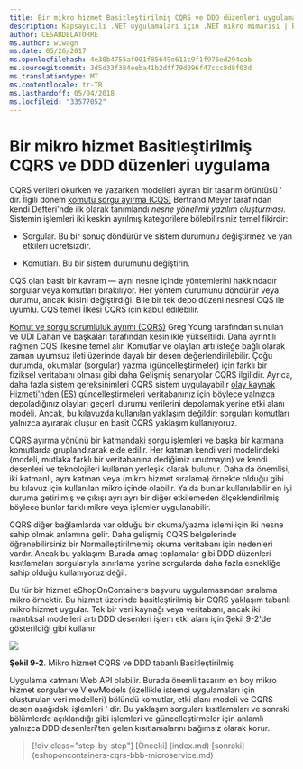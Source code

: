 ```yaml
---
title: Bir mikro hizmet Basitleştirilmiş CQRS ve DDD düzenleri uygulama
description: Kapsayıcılı .NET uygulamaları için .NET mikro mimarisi | Bir mikro hizmet Basitleştirilmiş CQRS ve DDD düzenleri uygulama
author: CESARDELATORRE
ms.author: wiwagn
ms.date: 05/26/2017
ms.openlocfilehash: 4e30b4755af001f85649e611c9f1f976ed294cab
ms.sourcegitcommit: 3d5d33f384eeba41b2dff79d096f47ccc8d8f03d
ms.translationtype: MT
ms.contentlocale: tr-TR
ms.lasthandoff: 05/04/2018
ms.locfileid: "33577052"
---
```

# <a name="applying-simplified-cqrs-and-ddd-patterns-in-a-microservice"></a>Bir mikro hizmet Basitleştirilmiş CQRS ve DDD düzenleri uygulama

CQRS verileri okurken ve yazarken modelleri ayıran bir tasarım örüntüsü ' dir. İlgili dönem [komutu sorgu ayırma (CQS)](https://martinfowler.com/bliki/CommandQuerySeparation.html) Bertrand Meyer tarafından kendi Defteri'nde ilk olarak tanımlandı *nesne yönelimli yazılım oluşturması*. Sistemin işlemleri iki keskin ayrılmış kategorilere bölebilirsiniz temel fikirdir:

-   Sorgular. Bu bir sonuç döndürür ve sistem durumunu değiştirmez ve yan etkileri ücretsizdir.

-   Komutları. Bu bir sistem durumunu değiştirin.

CQS olan basit bir kavram — aynı nesne içinde yöntemlerini hakkındadır sorgular veya komutları bırakılıyor. Her yöntem durumunu döndürür veya durumu, ancak ikisini değiştirdiği. Bile bir tek depo düzeni nesnesi CQS ile uyumlu. CQS temel İlkesi CQRS için kabul edilebilir.

[Komut ve sorgu sorumluluk ayrımı (CQRS)](https://martinfowler.com/bliki/CQRS.html) Greg Young tarafından sunulan ve UDI Dahan ve başkaları tarafından kesinlikle yükseltildi. Daha ayrıntılı rağmen CQS ilkesine temel alır. Komutlar ve olayları artı isteğe bağlı olarak zaman uyumsuz ileti üzerinde dayalı bir desen değerlendirilebilir. Çoğu durumda, okumalar (sorgular) yazma (güncelleştirmeler) için farklı bir fiziksel veritabanı olması gibi daha Gelişmiş senaryolar CQRS ilgilidir. Ayrıca, daha fazla sistem gereksinimleri CQRS sistem uygulayabilir [olay kaynak Hizmeti'nden (ES)](http://codebetter.com/gregyoung/2010/02/20/why-use-event-sourcing/) güncelleştirmeleri veritabanınız için böylece yalnızca depoladığınız olayları geçerli durumu verilerini depolamak yerine etki alanı modeli. Ancak, bu kılavuzda kullanılan yaklaşım değildir; sorguları komutları yalnızca ayırarak oluşur en basit CQRS yaklaşım kullanıyoruz.

CQRS ayırma yönünü bir katmandaki sorgu işlemleri ve başka bir katmana komutlarda gruplandırarak elde edilir. Her katman kendi veri modelindeki (modeli, mutlaka farklı bir veritabanına dediğimiz unutmayın) ve kendi desenleri ve teknolojileri kullanan yerleşik olarak bulunur. Daha da önemlisi, iki katmanlı, aynı katman veya (mikro hizmet sıralama) örnekte olduğu gibi bu kılavuz için kullanılan mikro içinde olabilir. Ya da bunlar kullanılabilir en iyi duruma getirilmiş ve çıkışı ayrı ayrı bir diğer etkilemeden ölçeklendirilmiş böylece bunlar farklı mikro veya işlemler uygulanabilir.

CQRS diğer bağlamlarda var olduğu bir okuma/yazma işlemi için iki nesne sahip olmak anlamına gelir. Daha gelişmiş CQRS belgelerinde öğrenebilirsiniz bir Normalleştirilmemiş okuma veritabanı için nedenleri vardır. Ancak bu yaklaşımı Burada amaç toplamalar gibi DDD düzenleri kısıtlamaları sorgularıyla sınırlama yerine sorgularda daha fazla esnekliğe sahip olduğu kullanıyoruz değil.

Bu tür bir hizmet eShopOnContainers başvuru uygulamasından sıralama mikro örnektir. Bu hizmet üzerinde basitleştirilmiş bir CQRS yaklaşım tabanlı mikro hizmet uygular. Tek bir veri kaynağı veya veritabanı, ancak iki mantıksal modelleri artı DDD desenleri işlem etki alanı için Şekil 9-2'de gösterildiği gibi kullanır.

![](./media/image2.png)

**Şekil 9-2**. Mikro hizmet CQRS ve DDD tabanlı Basitleştirilmiş

Uygulama katmanı Web API olabilir. Burada önemli tasarım en boy mikro hizmet sorgular ve ViewModels (özellikle istemci uygulamaları için oluşturulan veri modelleri) bölündü komutlar, etki alanı modeli ve CQRS desen aşağıdaki işlemleri ' dir. Bu yaklaşım sorguları kısıtlamaları ve sonraki bölümlerde açıklandığı gibi işlemleri ve güncelleştirmeler için anlamlı yalnızca DDD desenleri'ten gelen kısıtlamalarını bağımsız olarak korur.


>[!div class="step-by-step"]
[Önceki] (index.md) [sonraki] (eshoponcontainers-cqrs-bbb-microservice.md)
